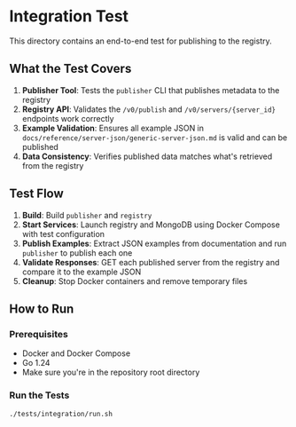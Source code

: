 # Integration Test

This directory contains an end-to-end test for publishing to the registry.

## What the Test Covers

1. **Publisher Tool**: Tests the `publisher` CLI that publishes metadata to the registry
2. **Registry API**: Validates the `/v0/publish` and `/v0/servers/{server_id}` endpoints work correctly
3. **Example Validation**: Ensures all example JSON in `docs/reference/server-json/generic-server-json.md` is valid and can be published
4. **Data Consistency**: Verifies published data matches what's retrieved from the registry

## Test Flow

1. **Build**: Build `publisher` and `registry`
2. **Start Services**: Launch registry and MongoDB using Docker Compose with test configuration
3. **Publish Examples**: Extract JSON examples from documentation and run `publisher` to publish each one
4. **Validate Responses**: GET each published server from the registry and compare it to the example JSON
5. **Cleanup**: Stop Docker containers and remove temporary files

## How to Run

### Prerequisites

- Docker and Docker Compose
- Go 1.24
- Make sure you're in the repository root directory

### Run the Tests

```sh
./tests/integration/run.sh
```
